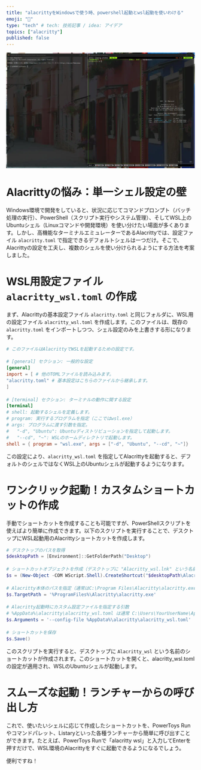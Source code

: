 ```yaml
---
title: "alacrittyをWindowsで使う時、powershell起動とwsl起動を使いわける"
emoji: "🐥"
type: "tech" # tech: 技術記事 / idea: アイデア
topics: ["alacritty"]
published: false
---
```


![](/images/20250923_1.webp)

# Alacrittyの悩み：単一シェル設定の壁

Windows環境で開発をしていると、状況に応じてコマンドプロンプト（バッチ処理の実行）、PowerShell（スクリプト実行やシステム管理）、そしてWSL上のUbuntuシェル（Linuxコマンドや開発環境）を使い分けたい場面が多くあります。しかし、高機能なターミナルエミュレーターであるAlacrittyでは、設定ファイル `alacritty.toml` で指定できるデフォルトシェルは一つだけ。そこで、Alacrittyの設定を工夫し、複数のシェルを使い分けられるようにする方法を考案しました。

# WSL用設定ファイル `alacritty_wsl.toml` の作成

まず、Alacrittyの基本設定ファイル `alacritty.toml` と同じフォルダに、WSL用の設定ファイル `alacritty_wsl.toml` を作成します。このファイルは、既存の `alacritty.toml` をインポートしつつ、シェル設定のみを上書きする形になります。

```toml:alacritty_wsl.toml
# このファイルはAlacrittyでWSLを起動するための設定です。

# [general] セクション: 一般的な設定
[general]
import = [ # 他のTOMLファイルを読み込みます。
"alacritty.toml" # 基本設定はこちらのファイルから継承します。
]

# [terminal] セクション: ターミナルの動作に関する設定
[terminal]
# shell: 起動するシェルを定義します。
# program: 実行するプログラムを指定（ここではwsl.exe）
# args: プログラムに渡す引数を指定。
#   "-d", "Ubuntu": Ubuntuディストリビューションを指定して起動します。
#   "--cd", "~": WSLのホームディレクトリで起動します。
shell = { program = "wsl.exe", args = ["-d", "Ubuntu", "--cd", "~"]}
```

この設定により、`alacritty_wsl.toml` を指定してAlacrittyを起動すると、デフォルトのシェルではなくWSL上のUbuntuシェルが起動するようになります。

# ワンクリック起動！カスタムショートカットの作成 
手動でショートカットを作成することも可能ですが、PowerShellスクリプトを使えばより簡単に作成できます。以下のスクリプトを実行することで、デスクトップにWSL起動用のAlacrittyショートカットを作成します。

```powershell:create_alacritty_shortcut.ps1
# デスクトップのパスを取得
$desktopPath = [Environment]::GetFolderPath("Desktop")

# ショートカットオブジェクトを作成（デスクトップに "Alacritty_wsl.lnk" という名前で）
$s = (New-Object -COM WScript.Shell).CreateShortcut("$desktopPath\Alacritty_wsl.lnk")

# Alacritty本体のパスを指定（通常はC:\Program Files\Alacritty\alacritty.exe）
$s.TargetPath = '%ProgramFiles%\Alacritty\alacritty.exe'

# Alacritty起動時にカスタム設定ファイルを指定する引数
# %AppData%\alacritty\alacritty_wsl.toml は通常 C:\Users\YourUserName\AppData\Roaming\alacritty\alacritty_wsl.toml を指します
$s.Arguments = '--config-file %AppData%\alacritty\alacritty_wsl.toml'

# ショートカットを保存
$s.Save()
```

このスクリプトを実行すると、デスクトップに `Alacritty_wsl` という名前のショートカットが作成されます。このショートカットを開くと、alacritty_wsl.toml の設定が適用され、WSLのUbuntuシェルが起動します。

# スムーズな起動！ランチャーからの呼び出し方

これで、使いたいシェルに応じて作成したショートカットを、PowerToys Runやコマンドパレット、Listaryといった各種ランチャーから簡単に呼び出すことができます。たとえば、PowerToys Runで「alacritty wsl」と入力してEnterを押すだけで、WSL環境のAlacrittyをすぐに起動できるようになるでしょう。

便利ですね！

